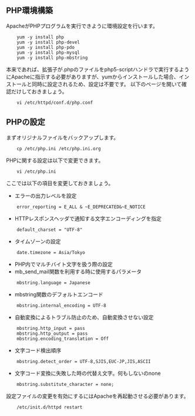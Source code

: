 ## PHP環境構築
ApacheがPHPプログラムを実行できように環境設定を行います。
```
	yum -y install php
	yum -y install php-devel
	yum -y install php-pdo
	yum -y install php-mysql
	yum -y install php-mbstring
```
本来であれば、拡張子が.phpのファイルをphp5-scriptハンドラで実行するようにApacheに指示する必要がありますが、yumからインストールした場合、インストールと同時に設定されるため、設定は不要です。
以下のページを開いて確認だけしておきましょう。
```
	vi /etc/httpd/conf.d/php.conf
```
## PHPの設定
まずオリジナルファイルをバックアップします。
```
	cp /etc/php.ini /etc/php.ini.org
```
PHPに関する設定は以下で変更できます。
```
	vi /etc/php.ini
```
ここでは以下の項目を変更しておきましょう。
- エラーの出力レベルを設定
```
	error_reporting = E_ALL & ~E_DEPRECATED&~E_NOTICE
```
- HTTPレスポンスヘッダで通知する文字エンコーディングを指定
```
	default_charset = "UTF-8"
```
- タイムゾーンの設定
```
	date.timezone = Asia/Tokyo
```
- PHP内でマルチバイト文字を扱う際の設定
- mb_send_mail関数を利用する時に使用するパラメータ
```
	mbstring.language = Japanese
```
- mbstring関数のデフォルトエンコード
```
	mbstring.internal_encoding = UTF-8
```
- 自動変換によるトラブル防止のため、自動変換させない設定
```
	mbstring.http_input = pass
	mbstring.http_output = pass
	mbstring.encoding_translation = Off
```
- 文字コード検出順序
```
	mbstring.detect_order = UTF-8,SJIS,EUC-JP,JIS,ASCII
```
- 文字コード変換に失敗した時の代替え文字。何もしないのnone
```
	mbstring.substitute_character = none;
```
設定ファイルの変更を有効にするにはApacheを再起動させる必要があります。
```
	/etc/init.d/httpd restart
```

